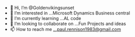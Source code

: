 - 👋 Hi, I’m @Goldenvikingsunset
- 👀 I’m interested in ...Microsoft Dynamics Business central
- 🌱 I’m currently learning ...AL code
- 💞️ I’m looking to collaborate on ...Fun Projects and ideas
- 📫 How to reach me ...paul.rennison1983@gmail.com

<!---
Goldenvikingsunset/Goldenvikingsunset is a ✨ special ✨ repository because its `README.md` (this file) appears on your GitHub profile.
You can click the Preview link to take a look at your changes.
--->
